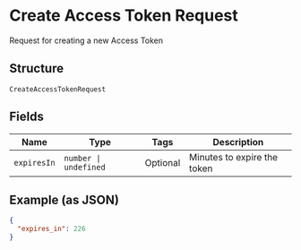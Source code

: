 
# Create Access Token Request

Request for creating a new Access Token

## Structure

`CreateAccessTokenRequest`

## Fields

| Name | Type | Tags | Description |
|  --- | --- | --- | --- |
| `expiresIn` | `number \| undefined` | Optional | Minutes to expire the token |

## Example (as JSON)

```json
{
  "expires_in": 226
}
```

